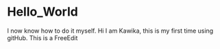 # Hello_World
I now know how to do it myself.
Hi I am Kawika, this is my first time using gitHub.
This is a FreeEdit
